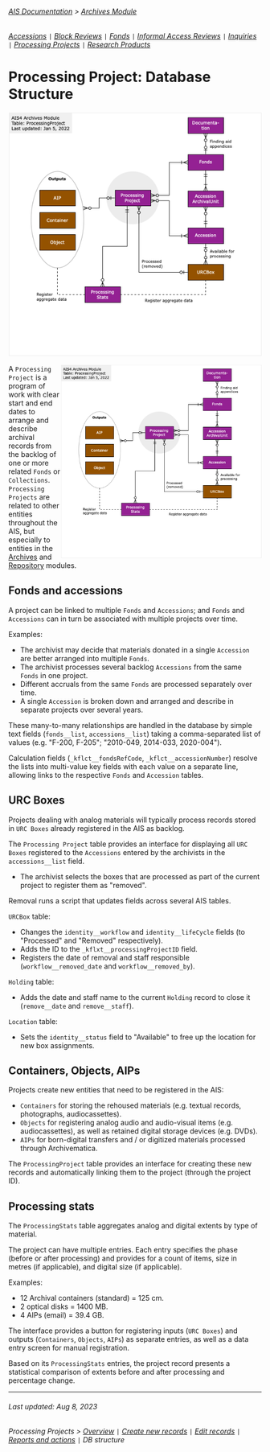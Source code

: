 ###### [AIS Documentation](../../README.md) > [Archives Module](../overview.md)
###### [Accessions](../accession/overview.md) `|` [Block Reviews](../block-review/overview.md) `|` [Fonds](../fonds/overview.md) `|` [Informal Access Reviews](../informal-access-review/overview.md) `|` [Inquiries](../inquiry/overview.md) `|` [Processing Projects](overview.md) `|` [Research Products](../research-product/overview.md)

# Processing Project: Database Structure
![Entity Relationship Diagram for the Processing Project table](../../erd/processing-project.png)

<img align="right" width="400" src="../../erd/processing-project.png">

A `Processing Project` is a program of work with clear start and end dates to arrange and describe archival records from the backlog of one or more related `Fonds` or `Collections`. `Processing Projects` are related to other entities throughout the AIS, but especially to entities in the [Archives](../overview.md) and [Repository](../repository-module/overview.md) modules.

## Fonds and accessions
A project can be linked to multiple `Fonds` and `Accessions`; and `Fonds` and `Accessions` can in turn be associated with multiple projects over time.

Examples:
- The archivist may decide that materials donated in a single `Accession` are better arranged into multiple `Fonds`.
- The archivist processes several backlog `Accessions` from the same `Fonds` in one project.
- Different accruals from the same `Fonds` are processed separately over time.
- A single `Accession` is broken down and arranged and describe in separate projects over several years.

These many-to-many relationships are handled in the database by simple text fields (`fonds__list`, `accessions__list`) taking a comma-separated list of values (e.g. "F-200, F-205"; "2010-049, 2014-033, 2020-004").

Calculation fields (`_kflct__fondsRefCode`, `_kflct__accessionNumber`) resolve the lists into multi-value key fields with each value on a separate line, allowing links to the respective `Fonds` and `Accession` tables.

## URC Boxes
Projects dealing with analog materials will typically process records stored in `URC Boxes` already registered in the AIS as backlog.

The `Processing Project` table provides an interface for displaying all `URC Boxes` registered to the `Accessions` entered by the archivists in the `accessions__list` field.
- The archivist selects the boxes that are processed as part of the current project to register them as "removed".

Removal runs a script that updates fields across several AIS tables.

`URCBox` table:
- Changes the `identity__workflow` and `identity__lifeCycle` fields (to "Processed" and "Removed" respectively).
- Adds the ID to the `_kflxt__processingProjectID` field.
- Registers the date of removal and staff responsible (`workflow__removed_date` and `workflow__removed_by`).

`Holding` table:
- Adds the date and staff name to the current `Holding` record to close it (`remove__date` and `remove__staff`).

`Location` table:
- Sets the `identity__status` field to "Available" to free up the location for new box assignments.

## Containers, Objects, AIPs
Projects create new entities that need to be registered in the AIS:
- `Containers` for storing the rehoused materials (e.g. textual records, photographs, audiocassettes).
- `Objects` for registering analog audio and audio-visual items (e.g. audiocassettes), as well as retained digital storage devices (e.g. DVDs).
- `AIPs` for born-digital transfers and / or digitized materials processed through Archivematica.

The `ProcessingProject` table provides an interface for creating these new records and automatically linking them to the project (through the project ID).

## Processing stats
The `ProcessingStats` table aggregates analog and digital extents by type of material.

The project can have multiple entries. Each entry specifies the phase (before or after processing) and provides for a count of items, size in metres (if applicable), and digital size (if applicable).

Examples:
- 12 Archival containers (standard) = 125 cm.
- 2 optical disks = 1400 MB.
- 4 AIPs (email) = 39.4 GB.

The interface provides a button for registering inputs (`URC Boxes`) and outputs (`Containers`, `Objects`, `AIPs`) as separate entries, as well as a data entry screen for manual registration.

Based on its `ProcessingStats` entries, the project record presents a statistical comparison of extents before and after processing and percentage change.

---
###### Last updated: Aug 8, 2023
###### Processing Projects > [Overview](overview.md) `|` [Create new records](create-new-record.md) `|` [Edit records](edit-record.md) `|` [Reports and actions](reports-actions.md) `|` DB structure
